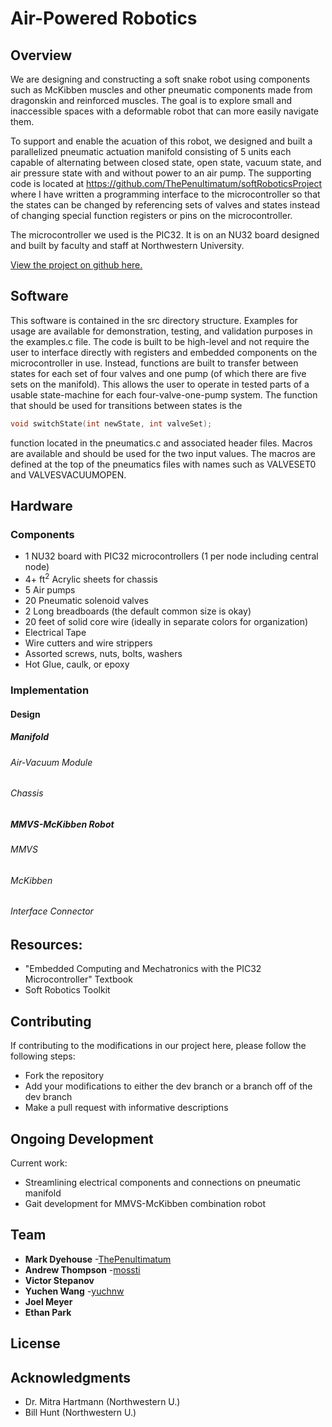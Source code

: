# Air-Powered Robotics

## Overview
We are designing and constructing a soft snake robot using components such as McKibben muscles and other pneumatic components made from dragonskin and reinforced muscles. The goal is to explore small and inaccessible spaces with a deformable robot that can more easily navigate them.

To support and enable the acuation of this robot, we designed and built a parallelized pneumatic actuation manifold consisting of 5 units each capable of alternating between closed state, open state, vacuum state, and air pressure state with and without power to an air pump. The supporting code is located at https://github.com/ThePenultimatum/softRoboticsProject where I have written a programming interface to the microcontroller so that the states can be changed by referencing sets of valves and states instead of changing special function registers or pins on the microcontroller.

The microcontroller we used is the PIC32. It is on an NU32 board designed and built by faculty and staff at Northwestern University.

[View the project on github here.](https://github.com/ThePenultimatum/softRoboticsProject)

## Software
This software is contained in the src directory structure. Examples for usage are available for demonstration, testing, and validation purposes in the examples.c file. The code is built to be high-level and not require the user to interface directly with registers and embedded components on the microcontroller in use. Instead, functions are built to transfer between states for each set of four valves and one pump (of which there are five sets on the manifold). This allows the user to operate in tested parts of a usable state-machine for each four-valve-one-pump system. The function that should be used for transitions between states is the
```c
void switchState(int newState, int valveSet);
```
function located in the pneumatics.c and associated header files. Macros are available and should be used for the two input values. The macros are defined at the top of the pneumatics files with names such as VALVESET0 and VALVESVACUUMOPEN.

## Hardware

### Components

* 1 NU32 board with PIC32 microcontrollers (1 per node including central node)
* 4+ ft<sup>2</sup> Acrylic sheets for chassis
* 5 Air pumps
* 20 Pneumatic solenoid valves
* 2 Long breadboards (the default common size is okay)
* 20 feet of solid core wire (ideally in separate colors for organization)
* Electrical Tape
* Wire cutters and wire strippers
* Assorted screws, nuts, bolts, washers
* Hot Glue, caulk, or epoxy

### Implementation

#### Design

##### Manifold

###### Air-Vacuum Module

###### Chassis

##### MMVS-McKibben Robot

###### MMVS

###### McKibben

###### Interface Connector

## Resources:

* "Embedded Computing and Mechatronics with the PIC32 Microcontroller" Textbook
* Soft Robotics Toolkit

## Contributing

If contributing to the modifications in our project here, please follow the following steps:
* Fork the repository
* Add your modifications to either the dev branch or a branch off of the dev branch
* Make a pull request with informative descriptions

## Ongoing Development

Current work:
* Streamlining electrical components and connections on pneumatic manifold
* Gait development for MMVS-McKibben combination robot

## Team

* **Mark Dyehouse** -[ThePenultimatum](https://github.com/ThePenultimatum)
* **Andrew Thompson** -[mossti](https://github.com/mossti)
* **Victor Stepanov**
* **Yuchen Wang** -[yuchnw](https://github.com/yuchnw)
* **Joel Meyer**
* **Ethan Park**

## License

## Acknowledgments

* Dr. Mitra Hartmann (Northwestern U.)
* Bill Hunt (Northwestern U.)